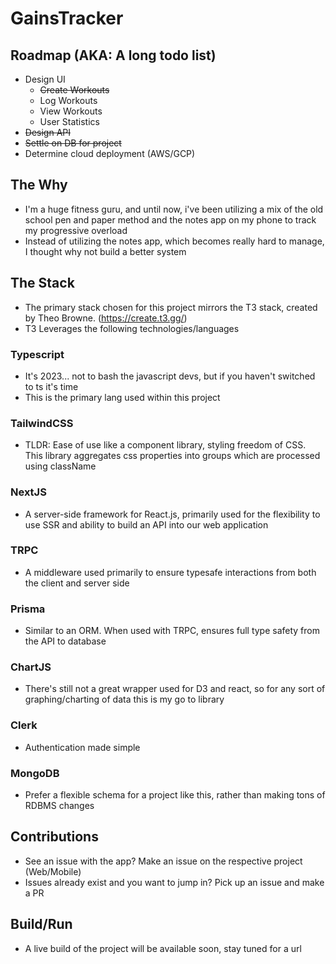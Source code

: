 # GainsTracker

## Roadmap (AKA: A long todo list)

- Design UI
  - ~~Create Workouts~~
  - Log Workouts
  - View Workouts
  - User Statistics
- ~~Design API~~
- ~~Settle on DB for project~~
- Determine cloud deployment (AWS/GCP)

## The Why

- I'm a huge fitness guru, and until now, i've been utilizing a mix of the old school pen and paper method and the notes app on my phone to track my progressive overload
- Instead of utilizing the notes app, which becomes really hard to manage, I thought why not build a better system

## The Stack

- The primary stack chosen for this project mirrors the T3 stack, created by Theo Browne. (https://create.t3.gg/)
- T3 Leverages the following technologies/languages

### Typescript

- It's 2023... not to bash the javascript devs, but if you haven't switched to ts it's time
- This is the primary lang used within this project

### TailwindCSS

- TLDR: Ease of use like a component library, styling freedom of CSS. This library aggregates css properties into groups which are processed using className

### NextJS

- A server-side framework for React.js, primarily used for the flexibility to use SSR and ability to build an API into our web application

### TRPC

- A middleware used primarily to ensure typesafe interactions from both the client and server side

### Prisma

- Similar to an ORM. When used with TRPC, ensures full type safety from the API to database

### ChartJS

- There's still not a great wrapper used for D3 and react, so for any sort of graphing/charting of data this is my go to library

### Clerk

- Authentication made simple

### MongoDB

- Prefer a flexible schema for a project like this, rather than making tons of RDBMS changes

## Contributions

- See an issue with the app? Make an issue on the respective project (Web/Mobile)
- Issues already exist and you want to jump in? Pick up an issue and make a PR

## Build/Run

- A live build of the project will be available soon, stay tuned for a url
